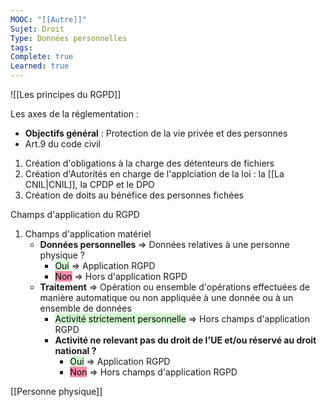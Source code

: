 ```yaml
---
MOOC: "[[Autre]]"
Sujet: Droit
Type: Données personnelles
tags: 
Complete: true
Learned: true
---
```

![[Les principes du RGPD]]


Les axes de la réglementation :
- **Objectifs général** : Protection de la vie privée et des personnes
- Art.9 du code civil

1. Création d'obligations à la charge des détenteurs de fichiers
2. Création d'Autorités en charge de l'applciation de la loi : la [[La CNIL|CNIL]], la CPDP et le DPO
3. Création de doits au bénéfice des personnes fichées

Champs d'application du RGPD
1. Champs d'application matériel
	- **Données personnelles** ⇒ Données relatives à une personne physique ?
		- <mark style="background: #BBFABBA6;">Oui</mark> ⇒ Application RGPD
		- <mark style="background: #FF5582A6;">Non</mark> ⇒ Hors d'application RGPD
	- **Traitement** ⇒ Opération ou ensemble d'opérations effectuées de manière automatique ou non appliquée à une donnée ou à un ensemble de données
		- <mark style="background: #BBFABBA6;">Activité strictement personnelle</mark> ⇒ Hors champs d'application RGPD
		- **Activité ne relevant pas du droit de l'UE et/ou réservé au droit national ?**
			- <mark style="background: #BBFABBA6;">Oui</mark> ⇒ Application RGPD
			- <mark style="background: #FF5582A6;">Non</mark> ⇒ Hors champs d'application RGPD

[[Personne physique]]